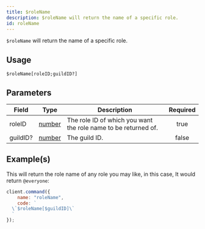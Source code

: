 ```yaml
---
title: $roleName
description: $roleName will return the name of a specific role.
id: roleName
---
```


`$roleName` will return the name of a specific role.

## Usage

```aoi
$roleName[roleID;guildID?]
```

## Parameters

| Field    | Type                                                                                              | Description                                                    | Required |
| -------- | ------------------------------------------------------------------------------------------------- | -------------------------------------------------------------- | :------: |
| roleID   | [number](https://developer.mozilla.org/en-US/docs/Web/JavaScript/Reference/Global_Objects/Number) | The role ID of which you want the role name to be returned of. |   true   |
| guildID? | [number](https://developer.mozilla.org/en-US/docs/Web/JavaScript/Reference/Global_Objects/Number) | The guild ID.                                                  |  false   |

## Example(s)

This will return the role name of any role you may like, in this case, It would return `@everyone`:

```javascript
client.command({
    name: "roleName",
    code: `
  \`$roleName[$guildID]\`
  `
});
```
